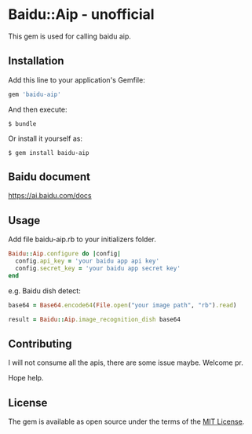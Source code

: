 # Baidu::Aip - unofficial

This gem is used for calling baidu aip.

## Installation

Add this line to your application's Gemfile:

```ruby
gem 'baidu-aip'
```

And then execute:

    $ bundle

Or install it yourself as:

    $ gem install baidu-aip

## Baidu document
https://ai.baidu.com/docs

## Usage
Add file baidu-aip.rb to your initializers folder.
```ruby
Baidu::Aip.configure do |config|
  config.api_key = 'your baidu app api key'
  config.secret_key = 'your baidu app secret key'
end
```

e.g.
Baidu dish detect:
```ruby
base64 = Base64.encode64(File.open("your image path", "rb").read)

result = Baidu::Aip.image_recognition_dish base64
```

## Contributing

I will not consume all the apis, there are some issue maybe.
Welcome pr.

Hope help.

## License

The gem is available as open source under the terms of the [MIT License](http://opensource.org/licenses/MIT).

